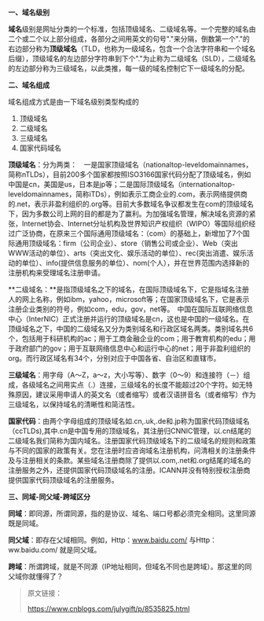 

**一、域名级别**

**域名**级别是网址分类的一个标准，包括顶级域名、二级域名等。一个完整的域名由二个或二个以上部分组成，各部分之间用英文的句号"."来分隔，倒数第一个"."的右边部分称为**顶级域名**（TLD，也称为一级域名，包含一个合法字符串和一个域名后缀），顶级域名的左边部分字符串到下个"."为止称为二级域名（SLD），二级域名的左边部分称为三级域名，以此类推，每一级的域名控制它下一级域名的分配。

**二、域名组成**

域名组成方式是由一下域名级别类型构成的

1. 顶级域名
2. 二级域名
3. 三级域名
4. 国家代码域名

**顶级域名**：分为两类：　一是国家顶级域名（nationaltop-leveldomainnames，简称nTLDs），目前200多个国家都按照ISO3166国家代码分配了顶级域名，例如中国是cn，美国是us，日本是jp等；二是国际顶级域名（internationaltop-leveldomainnames，简称iTDs），例如表示工商企业的.com，表示网络提供商的.net，表示非盈利组织的.org等。目前大多数域名争议都发生在com的顶级域名下，因为多数公司上网的目的都是为了赢利。为加强域名管理，解决域名资源的紧张，Internet协会、Internet分址机构及世界知识产权组织（WIPO）等国际组织经过广泛协商，在原来三个国际通用顶级域名：（com）的基础上，新增加了7个国际通用顶级域名：firm（公司企业）、store（销售公司或企业）、Web（突出WWW活动的单位）、arts（突出文化、娱乐活动的单位）、rec(突出消遣、娱乐活动的单位）、info(提供信息服务的单位）、nom(个人），并在世界范围内选择新的注册机构来受理域名注册申请。

**二级域名：**是指顶级域名之下的域名，在国际顶级域名下，它是指域名注册人的网上名称，例如ibm，yahoo，microsoft等；在国家顶级域名下，它是表示注册企业类别的符号，例如com，edu，gov，net等。　中国在国际互联网络信息中心（InterNIC）正式注册并运行的顶级域名是cn，这也是中国的一级域名。在顶级域名之下，中国的二级域名又分为类别域名和行政区域名两类。类别域名共6个，包括用于科研机构的ac；用于工商金融企业的com；用于教育机构的edu；用于政府部门的gov；用于互联网络信息中心和运行中心的net；用于非盈利组织的org。而行政区域名有34个，分别对应于中国各省、自治区和直辖市。

**三级域名**：用字母（A～Z，a～z，大小写等）、数字（0～9）和连接符（－）组成，各级域名之间用实点（.）连接，三级域名的长度不能超过20个字符。如无特殊原因，建议采用申请人的英文名（或者缩写）或者汉语拼音名（或者缩写）作为三级域名，以保持域名的清晰性和简洁性。

**国家代码**：由两个字母组成的顶级域名如.cn,.uk,.de和.jp称为国家代码顶级域名（ccTLDs),其中.cn是中国专用的顶级域名，其注册归CNNIC管理，以.cn结尾的二级域名我们简称为国内域名。注册国家代码顶级域名下的二级域名的规则和政策与不同的国家的政策有关。您在注册时应咨询域名注册机构，问清相关的注册条件及与注册相关的条款。某些域名注册商除了提供以.com,.net和.org结尾的域名的注册服务之外，还提供国家代码顶级域名的注册。ICANN并没有特别授权注册商提供国家代码顶级域名的注册服务。

**三、同域-同父域-跨域区分**

**同域**：即同源，所谓同源，指的是协议、域名、端口号都必须完全相同。这里同源既是同域。

**同父域**：即存在父域相同。例如，Http：www.baidu.com/ 与Http：ww.baidu.com/ 就是同父域。

**跨域**：所谓跨域，就是不同源（IP地址相同，但域名不同也是跨域）。那这里的同父域你就懂得了？

> 原文链接：
>
> https://www.cnblogs.com/julygift/p/8535825.html